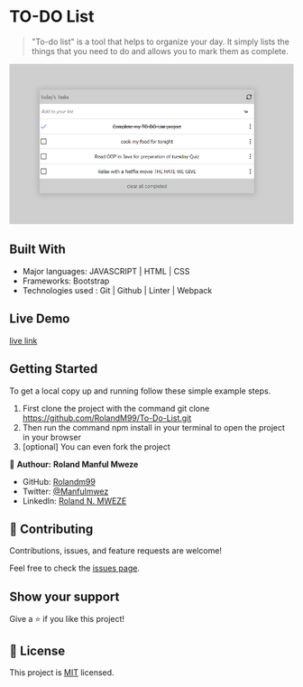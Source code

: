 
# TO-DO List

> "To-do list" is a tool that helps to organize your day. It simply lists the things that you need to do and allows you to mark them as complete.

![screenshot](./screenshoot.PNG)

## Built With

- Major languages: JAVASCRIPT | HTML | CSS 
- Frameworks: Bootstrap
- Technologies used : Git | Github | Linter | Webpack

## Live Demo

[live link](https://rolandm99.github.io/To-Do-List/)


## Getting Started

To get a local copy up and running follow these simple example steps.

1. First clone the project with the command git clone https://github.com/RolandM99/To-Do-List.git
2. Then run the command npm install in your terminal to open the project in your browser
3. [optional] You can even fork the project

👤 **Authour:** **Roland Manful Mweze**

- GitHub: [Rolandm99](https://github.com/RolandM99)
- Twitter: [@Manfulmwez](https://twitter.com/ManfulMwez)
- LinkedIn: [Roland N. MWEZE](https://www.linkedin.com/in/roland-n-mweze-8b1045189/)

## 🤝 Contributing

Contributions, issues, and feature requests are welcome!

Feel free to check the [issues page](../../issues/).

## Show your support

Give a ⭐️ if you like this project!

## 📝 License

This project is [MIT](./MIT.md) licensed.

